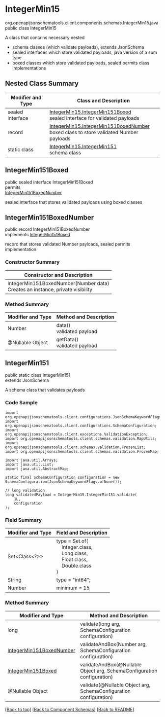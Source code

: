# IntegerMin15
org.openapijsonschematools.client.components.schemas.IntegerMin15.java
public class IntegerMin15<br>

A class that contains necessary nested
- schema classes (which validate payloads), extends JsonSchema
- sealed interfaces which store validated payloads, java version of a sum type
- boxed classes which store validated payloads, sealed permits class implementations

## Nested Class Summary
| Modifier and Type | Class and Description |
| ----------------- | ---------------------- |
| sealed interface | [IntegerMin15.IntegerMin151Boxed](#integermin151boxed)<br> sealed interface for validated payloads |
| record | [IntegerMin15.IntegerMin151BoxedNumber](#integermin151boxednumber)<br> boxed class to store validated Number payloads |
| static class | [IntegerMin15.IntegerMin151](#integermin151)<br> schema class |

## IntegerMin151Boxed
public sealed interface IntegerMin151Boxed<br>
permits<br>
[IntegerMin151BoxedNumber](#integermin151boxednumber)

sealed interface that stores validated payloads using boxed classes

## IntegerMin151BoxedNumber
public record IntegerMin151BoxedNumber<br>
implements [IntegerMin151Boxed](#integermin151boxed)

record that stores validated Number payloads, sealed permits implementation

### Constructor Summary
| Constructor and Description |
| --------------------------- |
| IntegerMin151BoxedNumber(Number data)<br>Creates an instance, private visibility |

### Method Summary
| Modifier and Type | Method and Description |
| ----------------- | ---------------------- |
| Number | data()<br>validated payload |
| @Nullable Object | getData()<br>validated payload |

## IntegerMin151
public static class IntegerMin151<br>
extends JsonSchema

A schema class that validates payloads

### Code Sample
```
import org.openapijsonschematools.client.configurations.JsonSchemaKeywordFlags;
import org.openapijsonschematools.client.configurations.SchemaConfiguration;
import org.openapijsonschematools.client.exceptions.ValidationException;
import org.openapijsonschematools.client.schemas.validation.MapUtils;
import org.openapijsonschematools.client.schemas.validation.FrozenList;
import org.openapijsonschematools.client.schemas.validation.FrozenMap;

import java.util.Arrays;
import java.util.List;
import java.util.AbstractMap;

static final SchemaConfiguration configuration = new SchemaConfiguration(JsonSchemaKeywordFlags.ofNone());

// long validation
long validatedPayload = IntegerMin15.IntegerMin151.validate(
    1L,
    configuration
);
```

### Field Summary
| Modifier and Type | Field and Description |
| ----------------- | ---------------------- |
| Set<Class<?>> | type = Set.of(<br/>&nbsp;&nbsp;&nbsp;&nbsp;Integer.class,<br/>&nbsp;&nbsp;&nbsp;&nbsp;Long.class,<br/>&nbsp;&nbsp;&nbsp;&nbsp;Float.class,<br/>&nbsp;&nbsp;&nbsp;&nbsp;Double.class<br/>)<br/> |
| String | type = "int64"; |
| Number | minimum = 15 |

### Method Summary
| Modifier and Type | Method and Description |
| ----------------- | ---------------------- |
| long | validate(long arg, SchemaConfiguration configuration) |
| [IntegerMin151BoxedNumber](#integermin151boxednumber) | validateAndBox(Number arg, SchemaConfiguration configuration) |
| [IntegerMin151Boxed](#integermin151boxed) | validateAndBox(@Nullable Object arg, SchemaConfiguration configuration) |
| @Nullable Object | validate(@Nullable Object arg, SchemaConfiguration configuration) |

[[Back to top]](#top) [[Back to Component Schemas]](../../../README.md#Component-Schemas) [[Back to README]](../../../README.md)
